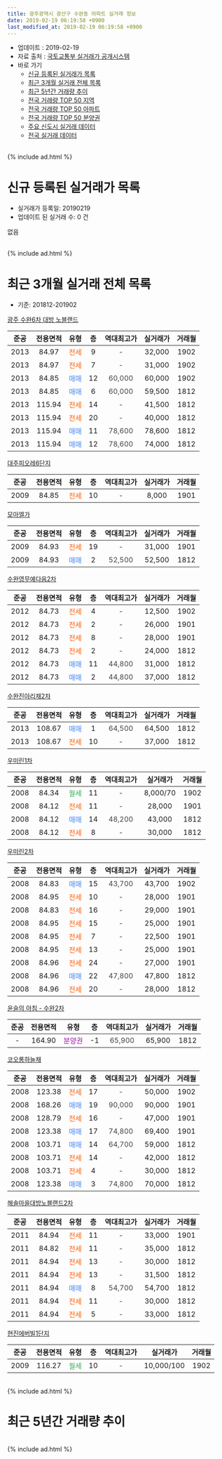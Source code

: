 ```yaml
---
title: 광주광역시 광산구 수완동 아파트 실거래 정보
date: 2019-02-19 06:19:58 +0900
last_modified_at: 2019-02-19 06:19:58 +0900
---
```


* 업데이트 : 2019-02-19
* 자료 출처 : [국토교통부 실거래가 공개시스템](http://rt.molit.go.kr)
* 바로 가기
    * [신규 등록된 실거래가 목록](#신규-등록된-실거래가-목록)
    * [최근 3개월 실거래 전체 목록](#최근-3개월-실거래-전체-목록)
    * [최근 5년간 거래량 추이](#최근-5년간-거래량-추이)
    * [전국 거래량 TOP 50 지역](https://inasie.github.io/apt-trade-info/최근-3개월-전국에서-가장-거래가-많이-발생한-지역)
    * [전국 거래량 TOP 50 아파트](https://inasie.github.io/apt-trade-info/최근-3개월-전국에서-가장-거래가-많이-발생한-아파트)
    * [전국 거래량 TOP 50 분양권](https://inasie.github.io/apt-trade-info/최근-3개월-전국에서-가장-거래가-많이-발생한-분양권)
    * [주요 신도시 실거래 데이터](https://inasie.github.io/apt-trade-info/주요-신도시)
    * [전국 실거래 데이터](https://inasie.github.io/apt-trade-info/전국)
<br>
{% include ad.html %}
<br>

# 신규 등록된 실거래가 목록
* 실거래가 등록일: 20190219
* 업데이트 된 실거래 수: 0 건

없음

<br>
{% include ad.html %}
<br>

# 최근 3개월 실거래 전체 목록
* 기준: 201812-201902


[광주 수완6차 대방 노블랜드](https://search.naver.com/search.naver?query=%EA%B4%91%EC%A3%BC%EA%B4%91%EC%97%AD%EC%8B%9C+%EA%B4%91%EC%82%B0%EA%B5%AC+%EC%88%98%EC%99%84%EB%8F%99+%EA%B4%91%EC%A3%BC+%EC%88%98%EC%99%846%EC%B0%A8+%EB%8C%80%EB%B0%A9+%EB%85%B8%EB%B8%94%EB%9E%9C%EB%93%9C)

|준공|전용면적|유형|층|역대최고가|실거래가|거래월|
|:---:|:---:|:---:|:---:|:---:|:---:|:---:|
|2013|84.97|<span style="color:#ff5a00">전세</span>|9|<span style="color:#444444">-</span>|32,000|1902|
|2013|84.97|<span style="color:#ff5a00">전세</span>|7|<span style="color:#444444">-</span>|31,000|1902|
|2013|84.85|<span style="color:#4285f3">매매</span>|12|<span style="color:#444444">60,000</span>|60,000|1902|
|2013|84.85|<span style="color:#4285f3">매매</span>|6|<span style="color:#444444">60,000</span>|59,500|1812|
|2013|115.94|<span style="color:#ff5a00">전세</span>|14|<span style="color:#444444">-</span>|41,500|1812|
|2013|115.94|<span style="color:#ff5a00">전세</span>|20|<span style="color:#444444">-</span>|40,000|1812|
|2013|115.94|<span style="color:#4285f3">매매</span>|11|<span style="color:#444444">78,600</span>|78,600|1812|
|2013|115.94|<span style="color:#4285f3">매매</span>|12|<span style="color:#444444">78,600</span>|74,000|1812|

[대주피오레6단지](https://search.naver.com/search.naver?query=%EA%B4%91%EC%A3%BC%EA%B4%91%EC%97%AD%EC%8B%9C+%EA%B4%91%EC%82%B0%EA%B5%AC+%EC%88%98%EC%99%84%EB%8F%99+%EB%8C%80%EC%A3%BC%ED%94%BC%EC%98%A4%EB%A0%886%EB%8B%A8%EC%A7%80)

|준공|전용면적|유형|층|역대최고가|실거래가|거래월|
|:---:|:---:|:---:|:---:|:---:|:---:|:---:|
|2009|84.85|<span style="color:#ff5a00">전세</span>|10|<span style="color:#444444">-</span>|8,000|1901|

[모아엘가](https://search.naver.com/search.naver?query=%EA%B4%91%EC%A3%BC%EA%B4%91%EC%97%AD%EC%8B%9C+%EA%B4%91%EC%82%B0%EA%B5%AC+%EC%88%98%EC%99%84%EB%8F%99+%EB%AA%A8%EC%95%84%EC%97%98%EA%B0%80)

|준공|전용면적|유형|층|역대최고가|실거래가|거래월|
|:---:|:---:|:---:|:---:|:---:|:---:|:---:|
|2009|84.93|<span style="color:#ff5a00">전세</span>|19|<span style="color:#444444">-</span>|31,000|1901|
|2009|84.93|<span style="color:#4285f3">매매</span>|2|<span style="color:#444444">52,500</span>|52,500|1812|

[수완영무예다음2차](https://search.naver.com/search.naver?query=%EA%B4%91%EC%A3%BC%EA%B4%91%EC%97%AD%EC%8B%9C+%EA%B4%91%EC%82%B0%EA%B5%AC+%EC%88%98%EC%99%84%EB%8F%99+%EC%88%98%EC%99%84%EC%98%81%EB%AC%B4%EC%98%88%EB%8B%A4%EC%9D%8C2%EC%B0%A8)

|준공|전용면적|유형|층|역대최고가|실거래가|거래월|
|:---:|:---:|:---:|:---:|:---:|:---:|:---:|
|2012|84.73|<span style="color:#ff5a00">전세</span>|4|<span style="color:#444444">-</span>|12,500|1902|
|2012|84.73|<span style="color:#ff5a00">전세</span>|2|<span style="color:#444444">-</span>|26,000|1901|
|2012|84.73|<span style="color:#ff5a00">전세</span>|8|<span style="color:#444444">-</span>|28,000|1901|
|2012|84.73|<span style="color:#ff5a00">전세</span>|2|<span style="color:#444444">-</span>|24,000|1812|
|2012|84.73|<span style="color:#4285f3">매매</span>|11|<span style="color:#444444">44,800</span>|31,000|1812|
|2012|84.73|<span style="color:#4285f3">매매</span>|2|<span style="color:#444444">44,800</span>|37,000|1812|

[수완진아리채2차](https://search.naver.com/search.naver?query=%EA%B4%91%EC%A3%BC%EA%B4%91%EC%97%AD%EC%8B%9C+%EA%B4%91%EC%82%B0%EA%B5%AC+%EC%88%98%EC%99%84%EB%8F%99+%EC%88%98%EC%99%84%EC%A7%84%EC%95%84%EB%A6%AC%EC%B1%842%EC%B0%A8)

|준공|전용면적|유형|층|역대최고가|실거래가|거래월|
|:---:|:---:|:---:|:---:|:---:|:---:|:---:|
|2013|108.67|<span style="color:#4285f3">매매</span>|1|<span style="color:#444444">64,500</span>|64,500|1812|
|2013|108.67|<span style="color:#ff5a00">전세</span>|10|<span style="color:#444444">-</span>|37,000|1812|

[우미린1차](https://search.naver.com/search.naver?query=%EA%B4%91%EC%A3%BC%EA%B4%91%EC%97%AD%EC%8B%9C+%EA%B4%91%EC%82%B0%EA%B5%AC+%EC%88%98%EC%99%84%EB%8F%99+%EC%9A%B0%EB%AF%B8%EB%A6%B01%EC%B0%A8)

|준공|전용면적|유형|층|역대최고가|실거래가|거래월|
|:---:|:---:|:---:|:---:|:---:|:---:|:---:|
|2008|84.34|<span style="color:#34a853">월세</span>|11|<span style="color:#444444">-</span>|8,000/70|1902|
|2008|84.12|<span style="color:#ff5a00">전세</span>|11|<span style="color:#444444">-</span>|28,000|1901|
|2008|84.12|<span style="color:#4285f3">매매</span>|14|<span style="color:#444444">48,200</span>|43,000|1812|
|2008|84.12|<span style="color:#ff5a00">전세</span>|8|<span style="color:#444444">-</span>|30,000|1812|

[우미린2차](https://search.naver.com/search.naver?query=%EA%B4%91%EC%A3%BC%EA%B4%91%EC%97%AD%EC%8B%9C+%EA%B4%91%EC%82%B0%EA%B5%AC+%EC%88%98%EC%99%84%EB%8F%99+%EC%9A%B0%EB%AF%B8%EB%A6%B02%EC%B0%A8)

|준공|전용면적|유형|층|역대최고가|실거래가|거래월|
|:---:|:---:|:---:|:---:|:---:|:---:|:---:|
|2008|84.83|<span style="color:#4285f3">매매</span>|15|<span style="color:#444444">43,700</span>|43,700|1902|
|2008|84.95|<span style="color:#ff5a00">전세</span>|10|<span style="color:#444444">-</span>|28,000|1901|
|2008|84.83|<span style="color:#ff5a00">전세</span>|16|<span style="color:#444444">-</span>|29,000|1901|
|2008|84.95|<span style="color:#ff5a00">전세</span>|15|<span style="color:#444444">-</span>|25,000|1901|
|2008|84.95|<span style="color:#ff5a00">전세</span>|7|<span style="color:#444444">-</span>|22,500|1901|
|2008|84.95|<span style="color:#ff5a00">전세</span>|13|<span style="color:#444444">-</span>|25,000|1901|
|2008|84.96|<span style="color:#ff5a00">전세</span>|24|<span style="color:#444444">-</span>|27,000|1901|
|2008|84.96|<span style="color:#4285f3">매매</span>|22|<span style="color:#444444">47,800</span>|47,800|1812|
|2008|84.96|<span style="color:#ff5a00">전세</span>|20|<span style="color:#444444">-</span>|28,000|1812|

[윤슬의 아침 - 수완2차](https://search.naver.com/search.naver?query=%EA%B4%91%EC%A3%BC%EA%B4%91%EC%97%AD%EC%8B%9C+%EA%B4%91%EC%82%B0%EA%B5%AC+%EC%88%98%EC%99%84%EB%8F%99+%EC%9C%A4%EC%8A%AC%EC%9D%98+%EC%95%84%EC%B9%A8+-+%EC%88%98%EC%99%842%EC%B0%A8)

|준공|전용면적|유형|층|역대최고가|실거래가|거래월|
|:---:|:---:|:---:|:---:|:---:|:---:|:---:|
|-|164.90|<span style="color:#9C11A5">분양권</span>|-1|<span style="color:#444444">65,900</span>|65,900|1812|

[코오롱하늘채](https://search.naver.com/search.naver?query=%EA%B4%91%EC%A3%BC%EA%B4%91%EC%97%AD%EC%8B%9C+%EA%B4%91%EC%82%B0%EA%B5%AC+%EC%88%98%EC%99%84%EB%8F%99+%EC%BD%94%EC%98%A4%EB%A1%B1%ED%95%98%EB%8A%98%EC%B1%84)

|준공|전용면적|유형|층|역대최고가|실거래가|거래월|
|:---:|:---:|:---:|:---:|:---:|:---:|:---:|
|2008|123.38|<span style="color:#ff5a00">전세</span>|17|<span style="color:#444444">-</span>|50,000|1902|
|2008|168.26|<span style="color:#4285f3">매매</span>|19|<span style="color:#444444">90,000</span>|90,000|1901|
|2008|128.79|<span style="color:#ff5a00">전세</span>|16|<span style="color:#444444">-</span>|47,000|1901|
|2008|123.38|<span style="color:#4285f3">매매</span>|17|<span style="color:#444444">74,800</span>|69,400|1901|
|2008|103.71|<span style="color:#4285f3">매매</span>|14|<span style="color:#444444">64,700</span>|59,000|1812|
|2008|103.71|<span style="color:#ff5a00">전세</span>|14|<span style="color:#444444">-</span>|42,000|1812|
|2008|103.71|<span style="color:#ff5a00">전세</span>|4|<span style="color:#444444">-</span>|30,000|1812|
|2008|123.38|<span style="color:#4285f3">매매</span>|3|<span style="color:#444444">74,800</span>|70,000|1812|


<script async src="//pagead2.googlesyndication.com/pagead/js/adsbygoogle.js"></script>
<!-- 기본 -->
<ins class="adsbygoogle"
     style="display:block"
     data-ad-client="ca-pub-2446590836940007"
     data-ad-slot="1659523306"
     data-ad-format="auto"
     data-full-width-responsive="true"></ins>
<script>
(adsbygoogle = window.adsbygoogle || []).push({});
</script>


[해솔마을대방노블랜드2차](https://search.naver.com/search.naver?query=%EA%B4%91%EC%A3%BC%EA%B4%91%EC%97%AD%EC%8B%9C+%EA%B4%91%EC%82%B0%EA%B5%AC+%EC%88%98%EC%99%84%EB%8F%99+%ED%95%B4%EC%86%94%EB%A7%88%EC%9D%84%EB%8C%80%EB%B0%A9%EB%85%B8%EB%B8%94%EB%9E%9C%EB%93%9C2%EC%B0%A8)

|준공|전용면적|유형|층|역대최고가|실거래가|거래월|
|:---:|:---:|:---:|:---:|:---:|:---:|:---:|
|2011|84.94|<span style="color:#ff5a00">전세</span>|11|<span style="color:#444444">-</span>|33,000|1901|
|2011|84.82|<span style="color:#ff5a00">전세</span>|11|<span style="color:#444444">-</span>|35,000|1812|
|2011|84.94|<span style="color:#ff5a00">전세</span>|13|<span style="color:#444444">-</span>|30,000|1812|
|2011|84.94|<span style="color:#ff5a00">전세</span>|13|<span style="color:#444444">-</span>|31,500|1812|
|2011|84.94|<span style="color:#4285f3">매매</span>|8|<span style="color:#444444">54,700</span>|54,700|1812|
|2011|84.94|<span style="color:#ff5a00">전세</span>|11|<span style="color:#444444">-</span>|30,000|1812|
|2011|84.94|<span style="color:#ff5a00">전세</span>|5|<span style="color:#444444">-</span>|33,000|1812|

[현진에버빌1단지](https://search.naver.com/search.naver?query=%EA%B4%91%EC%A3%BC%EA%B4%91%EC%97%AD%EC%8B%9C+%EA%B4%91%EC%82%B0%EA%B5%AC+%EC%88%98%EC%99%84%EB%8F%99+%ED%98%84%EC%A7%84%EC%97%90%EB%B2%84%EB%B9%8C1%EB%8B%A8%EC%A7%80)

|준공|전용면적|유형|층|역대최고가|실거래가|거래월|
|:---:|:---:|:---:|:---:|:---:|:---:|:---:|
|2009|116.27|<span style="color:#34a853">월세</span>|10|<span style="color:#444444">-</span>|10,000/100|1902|


<br>
{% include ad.html %}
<br>

# 최근 5년간 거래량 추이


<div style="width:100%;">
    <canvas id="deal_progress" height="200"></canvas>
</div>

<script>
new Chart(document.getElementById("deal_progress"), {
    type: 'line',
    data: {
        labels: ['201402','201403','201404','201405','201406','201407','201408','201409','201410','201411','201412','201501','201502','201503','201504','201505','201506','201507','201508','201509','201510','201511','201512','201601','201602','201603','201604','201605','201606','201607','201608','201609','201610','201611','201612','201701','201702','201703','201704','201705','201706','201707','201708','201709','201710','201711','201712','201801','201802','201803','201804','201805','201806','201807','201808','201809','201810','201811','201812','201901','201902'],
        datasets: [{
            label: '매매',
            pointRadius: 1,
            data: [50, 42, 30, 38, 38, 44, 35, 45, 54, 37, 30, 34, 25, 43, 20, 25, 15, 19, 18, 21, 41, 26, 29, 17, 24, 17, 29, 20, 39, 30, 35, 39, 47, 39, 36, 38, 29, 42, 32, 27, 48, 45, 27, 51, 33, 52, 36, 41, 31, 54, 29, 43, 35, 24, 27, 28, 23, 8, 13, 2, 2],
            borderColor: "rgba(255, 201, 14, 1)",
            backgroundColor: "rgba(255, 201, 14, 0.5)",
            fill: false,
            lineTension: 0
        },{
            label: '전월세',
            pointRadius: 1,
            data: [13, 18, 21, 3, 13, 12, 10, 6, 14, 20, 11, 8, 11, 9, 12, 7, 10, 5, 14, 10, 16, 18, 21, 19, 17, 12, 14, 15, 16, 17, 11, 11, 13, 11, 16, 12, 12, 7, 11, 12, 8, 6, 15, 12, 5, 14, 14, 27, 16, 14, 9, 19, 10, 19, 14, 12, 20, 13, 13, 13, 6],
            borderColor: "rgba(0, 141, 185, 1)",
            backgroundColor: "rgba(0, 141, 185, 0.5)",
            fill: false,
            lineTension: 0
        }
        ]
    },
    options: {
        responsive: true,
        title: {
            display: false
        },
        tooltips: {
            mode: 'index',
            intersect: false
        },
        hover: {
            mode: 'nearest',
            intersect: true
        },
        scales: {
            xAxes: [{
                display: true,
                scaleLabel: {
                    display: true,
                    labelString: '년/월'
                }
            }],
            yAxes: [{
                display: true,
                ticks: {
                    suggestedMin: 0,
                },
                scaleLabel: {
                    display: true,
                    labelString: '실거래 수'
                }
            }]
        }
    }
});

</script>


<br>
{% include ad.html %}
<br>


